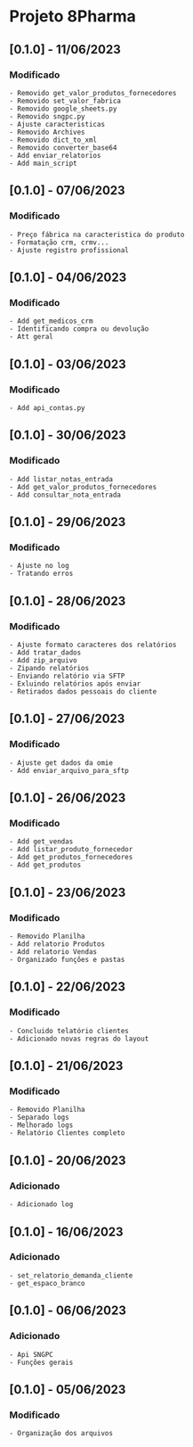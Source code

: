 Projeto 8Pharma
===================================================

## [0.1.0] - 11/06/2023
### Modificado
    - Removido get_valor_produtos_fornecedores
    - Removido set_valor_fabrica
    - Removido google_sheets.py
    - Removido sngpc.py
    - Ajuste caracteristicas
    - Removido Archives
    - Removido dict_to_xml
    - Removido converter_base64
    - Add enviar_relatorios
    - Add main_script

## [0.1.0] - 07/06/2023
### Modificado
    - Preço fábrica na caracteristica do produto
    - Formatação crm, crmv...
    - Ajuste registro profissional

## [0.1.0] - 04/06/2023
### Modificado
    - Add get_medicos_crm
    - Identificando compra ou devolução
    - Att geral

## [0.1.0] - 03/06/2023
### Modificado
    - Add api_contas.py

## [0.1.0] - 30/06/2023
### Modificado
    - Add listar_notas_entrada
    - Add get_valor_produtos_fornecedores
    - Add consultar_nota_entrada

## [0.1.0] - 29/06/2023
### Modificado
    - Ajuste no log
    - Tratando erros

## [0.1.0] - 28/06/2023
### Modificado
    - Ajuste formato caracteres dos relatórios
    - Add tratar_dados
    - Add zip_arquivo
    - Zipando relatórios
    - Enviando relatório via SFTP
    - Exluindo relatórios após enviar
    - Retirados dados pessoais do cliente

## [0.1.0] - 27/06/2023
### Modificado
    - Ajuste get dados da omie
    - Add enviar_arquivo_para_sftp

## [0.1.0] - 26/06/2023
### Modificado
    - Add get_vendas
    - Add listar_produto_fornecedor
    - Add get_produtos_fornecedores
    - Add get_produtos

## [0.1.0] - 23/06/2023
### Modificado
    - Removido Planilha
    - Add relatorio Produtos
    - Add relatorio Vendas
    - Organizado funções e pastas

## [0.1.0] - 22/06/2023
### Modificado
    - Concluido telatório clientes
    - Adicionado novas regras do layout

## [0.1.0] - 21/06/2023
### Modificado
    - Removido Planilha
    - Separado logs
    - Melhorado logs
    - Relatório Clientes completo

## [0.1.0] - 20/06/2023
### Adicionado
    - Adicionado log

## [0.1.0] - 16/06/2023
### Adicionado
    - set_relatorio_demanda_cliente
    - get_espaco_branco

## [0.1.0] - 06/06/2023
### Adicionado
    - Api SNGPC
    - Funções gerais

## [0.1.0] - 05/06/2023
### Modificado
    - Organização dos arquivos